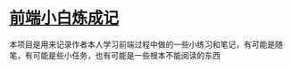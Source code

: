 # [前端小白炼成记](https://aranll.github.io/-/)
本项目是用来记录作者本人学习前端过程中做的一些小练习和笔记，有可能是随笔，有可能是些小任务，也有可能是一些根本不能阅读的东西

